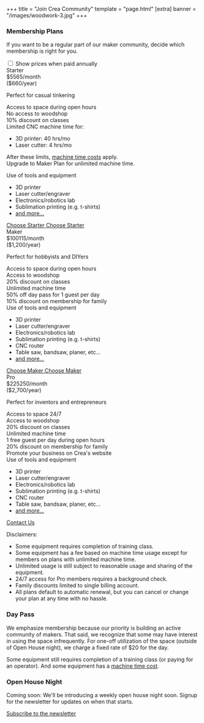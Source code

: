 +++
title = "Join Crea Community"
template = "page.html"
[extra]
banner = "/images/woodwork-3.jpg"
+++




<!--
### Open House Tuesdays

<span class="has-text-danger has-text-weight-bold">Every Tuesday, from 6pm to 9pm</span>, Crea is open to the public for free (no membership or day pass required).

If you've never visited Crea before, we recommend visiting on Open House night.

{% message(header="What to expect") %}
    <p>When you arrive, ask for Tony (usually near the entrance). We'll give you a brief tour, an overview of the makerspace rules, and answer any questions you have. After the tour, if you want to hang around and get to know our maker community or work on your own project in the space, we'll simply ask you to sign our liability waiver (as required by our insurance policy).</p>
    <p>While accessing the space during open house is free, some equipment still has a machine time cost (except for members with unlimited machine time) or a cost for staff to operate the equipment on your behalf. That said, we encourage you to disuss your project with members; you <i>might</i> even find a member who wants to help out.</p>
{% end %}
-->

### Membership Plans

If you want to be a regular part of our maker community, decide which membership is right for you.

<script>
document.addEventListener('DOMContentLoaded', () => {
    const annualToggle = document.getElementById('annualToggle');
    // browser refresh can leave toggle in previous state, requiring refresh
    annualToggle.checked = false;

    function updatePriceView() {
        const $priceEls = document.querySelectorAll('.pricing-plan');
        // console.log(el);
        $priceEls.forEach(el => {
            if(annualToggle.checked) {
                el.classList.remove('is-monthly');
            } else {
                el.classList.add('is-monthly');
            }
        });        
    }

    annualToggle.addEventListener('change', updatePriceView);
    updatePriceView()
});
</script>

<div class="field has-text-centered p-5">
  <input id="annualToggle" type="checkbox" name="annualToggle" class="switch is-rtl">
  <label for="annualToggle">Show prices when paid annually</label>
</div>

<div class="pricing-table pb-5">
    <div class="pricing-plan">
        <div class="plan-header is-uppercase">Starter</div>
        <div class="plan-price">
            <span class="plan-price-amount">
                <span class="plan-price-currency">$</span><span class="annual">55</span><span class="monthly">65</span></span>/month
            <div>
                <span class="annual">($660/year)</span>
            </div>
        </div>
        <p class="px-2 has-text-centered is-italic">Perfect for casual tinkering</p>
        <div class="plan-items">
            <div class="plan-item">Access to space during open hours</div>
            <div class="plan-item">No access to woodshop</div>
            <div class="plan-item">10% discount on classes</div>
            <div class="plan-item">Limited CNC machine time for:
                <ul>
                    <li>3D printer: 40 hrs/mo</li>
                    <li>Laser cutter: 4 hrs/mo</li>
                </ul>
                <p>After these limits, <a href="/faq#what-is-machine-time-cost">machine time costs</a> apply.<br>Upgrade to Maker Plan for unlimited machine time.</p>
            </div>
            <div class="plan-item">Use of tools and equipment
                <ul>
                    <li>3D printer</li>
                    <li>Laser cutter/engraver</li>
                    <li>Electronics/robotics lab</li>
                    <li>Sublimation printing (e.g. t-shirts)</li>
                    <li><a href="/equipment">and more...</a></li>
                </ul>
            </div>
        </div>
        <div class="plan-footer">
            <a href="https://buy.stripe.com/3cs4hCfS04QU1Nu28b" class="monthly button is-fullwidth is-uppercase" target="_blank">
                Choose Starter
            </a>
            <a href="https://buy.stripe.com/6oE6pK21a5UY9fWdQV" class="annual button is-fullwidth is-uppercase" target="_blank">
                Choose Starter
            </a>
        </div>
    </div>
    <div class="pricing-plan is-primary is-active">
        <div class="plan-header is-uppercase">Maker</div>
        <div class="plan-price">
            <span class="plan-price-amount">
                <span class="plan-price-currency">$</span><span class="annual">100</span><span class="monthly">115</span></span>/month
            <div>
                <span class="annual">($1,200/year)</span>
            </div>
        </div>
        <p class="px-2 has-text-centered is-italic">Perfect for hobbyists and DIYers</p>
        <div class="plan-items">
            <div class="plan-item">Access to space during open hours</div>
            <div class="plan-item has-text-primary has-text-weight-bold">Access to woodshop</div>
            <div class="plan-item">20% discount on classes</div>
            <div class="plan-item has-text-primary has-text-weight-bold">Unlimited machine time</div>
            <div class="plan-item">50% off day pass for 1 guest per day</div>
            <div class="plan-item">10% discount on membership for family</div>
            <div class="plan-item">Use of tools and equipment
                <ul>
                    <li>3D printer</li>
                    <li>Laser cutter/engraver</li>
                    <li>Electronics/robotics lab</li>
                    <li>Sublimation printing (e.g. t-shirts)</li>
                    <li>CNC router</li>
                    <li>Table saw, bandsaw, planer, etc...</li>
                    <li><a href="/equipment">and more...</a></li>
                </ul>
            </div>
        </div>
        <div class="plan-footer">
            <a href="https://buy.stripe.com/aEU7tO49ifvy2Ry4gi" class="monthly button is-fullwidth is-uppercase">
                Choose Maker
            </a>
            <a href="https://buy.stripe.com/aEU4hC5dm6Z2ak05ko" class="annual button is-fullwidth is-uppercase">
                Choose Maker
            </a>
        </div>
    </div>
    <div class="pricing-plan">
        <div class="plan-header is-uppercase">Pro</div>
        <div class="plan-price">
            <span class="plan-price-amount">
                <span class="plan-price-currency">$</span><span class="annual">225</span><span class="monthly">250</span></span>/month
            <div class="annual">($2,700/year)</div>
        </div>
        <p class="px-2 has-text-centered is-italic">Perfect for inventors and entrepreneurs</p>
        <div class="plan-items">
            <div class="plan-item has-text-primary has-text-weight-bold">Access to space 24/7</div>
            <div class="plan-item has-text-primary has-text-weight-bold">Access to woodshop</div>
            <div class="plan-item">20% discount on classes</div>
            <div class="plan-item has-text-primary has-text-weight-bold">Unlimited machine time</div>
            <div class="plan-item">1 free guest per day during open hours</div>
            <div class="plan-item">20% discount on membership for family</div>
            <div class="plan-item">Promote your business on Crea's website</div>
            <div class="plan-item">Use of tools and equipment
                <ul>
                    <li>3D printer</li>
                    <li>Laser cutter/engraver</li>
                    <li>Electronics/robotics lab</li>
                    <li>Sublimation printing (e.g. t-shirts)</li>
                    <li>CNC router</li>
                    <li>Table saw, bandsaw, planer, etc...</li>
                    <li><a href="/equipment">and more...</a></li>
                </ul>
            </div>
        </div>
        <div class="plan-footer">
            <a href="#" data-email="c3VwcG9ydEBjcmVhbWFrZXJzcGFjZS5jb20/c3ViamVjdD1Qcm8gTWVtYmVyc2hpcCBJbnF1aXJ5"
               data-email-html="Contact Us"
               class="button is-fullwidth is-uppercase">
                Contact Us
            </a>
        </div>
    </div>
</div>

<div class="is-size-7 pt-5">

Disclaimers:
- Some equipment requires completion of training class.
- Some equipment has a fee based on machine time usage except for members on plans with unlimited machine time.
- Unlimited usage is still subject to reasonable usage and sharing of the equipment.
- 24/7 access for Pro members requires a background check.
- Family discounts limited to single billing account.
- All plans default to automatic renewal, but you can cancel or change your plan at any time with no hassle.

</div>

### Day Pass

We emphasize membership because our priority is building an active community of makers. That said, we recognize that some may have interest in using the space infrequently. For one-off utilization of the space (outside of Open House night), we charge a fixed rate of <span class="has-text-danger">$20 for the day</span>.

Some equipment still requires completion of a training class (or paying for an operator). And some equipment has a [machine time cost](/faq/#what-is-machine-time-cost).

### Open House Night

Coming soon: We'll be introducing a weekly open house night soon. Signup for the newsletter for updates on when that starts.

<a href="{{ newsletter_url() }}" class="cta button is-small is-primary is-rounded">Subscribe to the newsletter</a>

<!--
### Sponsorships

If you're interested in making an investment in the maker community near Renton, our first suggestion is to simply sponsor a membership for someone you know. Beyond that, we also make it possible to purchase a sponsorship in 3 or 12 month bundles:

Sponsor a "Maker" membership:

<button class="button is-primary is-outlined">3 months: $345</button>
<button class="button is-primary is-outlined">1 year: $1,200</button>

We'll announce any sponsorship availability at events (e.g. Open House Tuesdays) and in our subsequent newsletter (sign up <a href="{{ newsletter_url() }}">here</a>). Applicants will be selected based on need and intended use.
-->